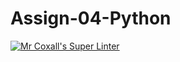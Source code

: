 # Assign-04-Python
[![Mr Coxall's Super Linter](https://github.com/ICS3U-Programming-JessahT/Assign-04-Python/workflows/Mr%20Coxall's%20Super%20Linter/badge.svg)](https://github.com/ICS3U-Programming-JessahT/Assign-04-Python/actions/)
